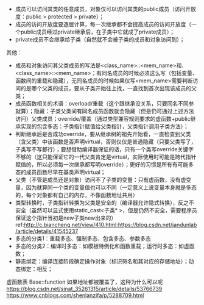 -	成员可以访问其类的任意成员，对象仅可以访问其类的public成员（访问开放度：public > protected > private）；
-	成员的访问开放度要逐层计算，每一次继承都不会提高成员的访问开放度（一个public成员经过private继承后，在子类中它就成了private成员）；
-	private成员不会继承给子类（自然就不会被子类的成员和对象访问到）；


其他：
-	成员和对象访问其父类成员的写法是<class_name>::<mem_name>和.<class_name>::<mem_name>；有同名成员的时候必须这么写（包括变量、函数间的重载和隐藏），无同名成员的时候如果仅写<mem_name>需要判断访问的是哪个父类的成员，要从子类开始往上找，一直找到首次出现该成员的父类；
-	成员函数相关的术语：overload/重载（这个跟继承没关系，只要同名不同参就算）；隐藏：子类父类间有同名成员函数就会隐藏（但是仍可通过上述方法访问）父类成员；override/覆盖（通过类型兼容规则要求的虚函数+public继承实现的包含多态：子类指针赋值给父类指针，父类指针调用子类方法）；
- 	判断继承后是否成功override，要从继承树的祖先开始看，一直检查到父类（含父类）中该函数是否声明virtual，否则仅仅是普通隐藏（只要父类写了，子类写不写都行）；要想借助编译器保证的话，只有一个类写override关键字不够的（这只能保证它的一代父类肯定是virtual，实际使用时可能是跨代指针赋值的，所以必须每一次继承都写明override）；更好的习惯是所有有可能多态的成员函数尽早在基类声明virtual；
-	父类（不管是成员还是对象）访问不了子类的变量：只有虚函数，没有虚变量，因为就算同一个类的变量值也可以不同（一定意义上说变量本身就是多态的，每个对象都有自己的内存，不像函数地址共用）
-	类型转换时，子类指针转换为父类是安全的（编译器允许隐式转换），反之不安全（虽然可以显式使用static_cast<子类* >，但是仍然不安全，需要程序员保证这个指针当初是new子类new出来的）ref:http://c.biancheng.net/view/410.html;https://blog.csdn.net/jandunlab/article/details/41545237
-	多态的分类1：重载多态、强制多态、包含多态、参数多态
-	多态的分类2：编译时多态：如模板特例化和函数重载；运行时多态：如虚函数；
-	静态绑定：编译连接阶段确定操作对象（标识符名和其对应的存储地址）；动态绑定：相反；


 虚函数表
Base::function 如果地址都被覆盖了，这种为什么可以呢
https://blog.csdn.net/sinat_35261315/article/details/53766739
https://www.cnblogs.com/shenlanzifa/p/5288709.html
